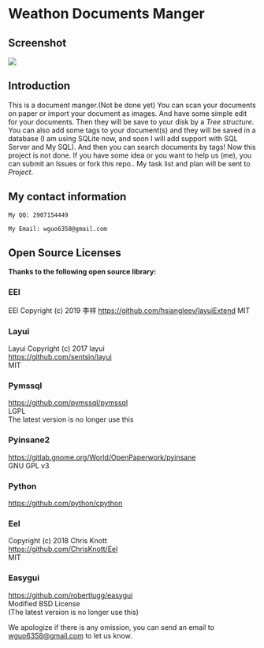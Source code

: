 # Weathon Documents Manger

## Screenshot
<img src="https://www.weathon.top/New_DM/screenshot.png"/>


## Introduction
This is a document manger.(Not be done yet) You can scan your documents on paper or import your document as images. And have some simple edit for your documents. Then they will be save to your disk by a *Tree structure*. You can also add some tags to your document(s) and they will be saved in a database (I am using SQLite now, and soon I will add support with SQL Server and My SQL). And then you can search documents by tags!
Now this project is not done. If you have some idea or you want to help us (me), you can submit an Issues or fork this repo..
My task list and plan will be sent to *Project*.


## My contact information 
    My QQ: 2907154449

    My Email: wguo6358@gmail.com

## Open Source Licenses
**Thanks to the following open source library:**

### EEl 
EEl Copyright (c) 2019 李祥 
https://github.com/hsiangleev/layuiExtend 
MIT  

### Layui 
Layui Copyright (c) 2017 layui   
https://github.com/sentsin/layui  
MIT  
 
### Pymssql  
https://github.com/pymssql/pymssql  
LGPL  
The latest version is no longer use this  

### Pyinsane2  
https://gitlab.gnome.org/World/OpenPaperwork/pyinsane  
GNU GPL v3  

### Python  
https://github.com/python/cpython   

### Eel  
Copyright (c) 2018 Chris Knott   
https://github.com/ChrisKnott/Eel  
MIT 

### Easygui  
https://github.com/robertlugg/easygui  
Modified BSD License  
(The latest version is no longer use this) 

 
  
   

We apologize if there is any omission, you can send an email to wguo6358@gmail.com to let us know.
